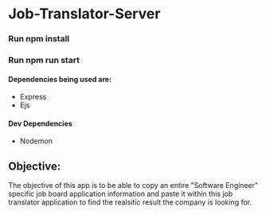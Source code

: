# Job-Translator-Server

### Run npm install

### Run npm run start

#### Dependencies being used are:
- Express
- Ejs

#### Dev Dependencies
- Nodemon


## Objective:

The objective of this app is to be able to copy an entire "Software Engineer" specific job board application information and paste it within this job translator application to find the realsitic result the company is looking for.
